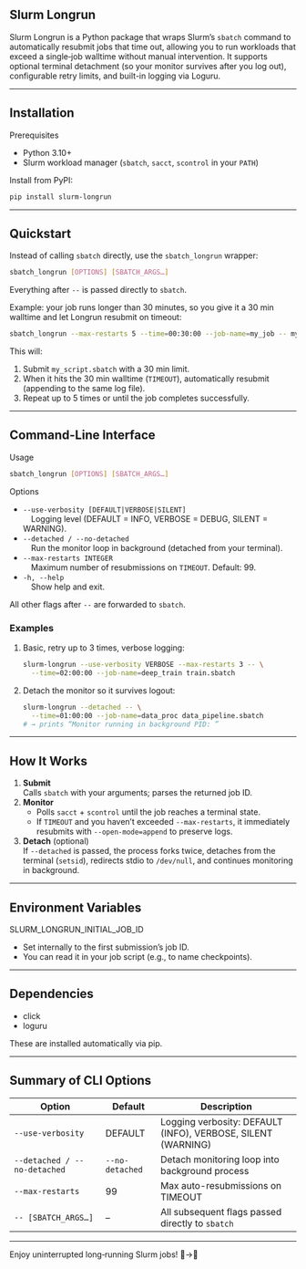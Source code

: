 ## Slurm Longrun

Slurm Longrun is a Python package that wraps Slurm’s `sbatch` command to automatically resubmit jobs that time out, allowing you to run workloads that exceed a single‐job walltime without manual intervention. It supports optional terminal detachment (so your monitor survives after you log out), configurable retry limits, and built-in logging via Loguru.

---

## Installation

Prerequisites  
- Python 3.10+  
- Slurm workload manager (`sbatch`, `sacct`, `scontrol` in your `PATH`)  

Install from PyPI:  
```bash
pip install slurm-longrun
```

---

## Quickstart

Instead of calling `sbatch` directly, use the `sbatch_longrun` wrapper:

```bash
sbatch_longrun [OPTIONS] [SBATCH_ARGS…]
```

Everything after `--` is passed directly to `sbatch`.  

Example: your job runs longer than 30 minutes, so you give it a 30 min walltime and let Longrun resubmit on timeout:

```bash
sbatch_longrun --max-restarts 5 --time=00:30:00 --job-name=my_job -- my_script.sbatch
```

This will:  
1. Submit `my_script.sbatch` with a 30 min limit.  
2. When it hits the 30 min walltime (`TIMEOUT`), automatically resubmit (appending to the same log file).  
3. Repeat up to 5 times or until the job completes successfully.

---

## Command-Line Interface

Usage  
```bash
sbatch_longrun [OPTIONS] [SBATCH_ARGS…]
```

Options  
-  `--use-verbosity [DEFAULT|VERBOSE|SILENT]`  
 Logging level (DEFAULT = INFO, VERBOSE = DEBUG, SILENT = WARNING).  
-  `--detached / --no-detached`  
 Run the monitor loop in background (detached from your terminal).  
-  `--max-restarts INTEGER`  
 Maximum number of resubmissions on `TIMEOUT`. Default: 99.  
-  `-h, --help`  
 Show help and exit.  

All other flags after `--` are forwarded to `sbatch`.  

### Examples

1. Basic, retry up to 3 times, verbose logging:  
   ```bash
   slurm-longrun --use-verbosity VERBOSE --max-restarts 3 -- \
     --time=02:00:00 --job-name=deep_train train.sbatch
   ```

2. Detach the monitor so it survives logout:  
   ```bash
   slurm-longrun --detached -- \
     --time=01:00:00 --job-name=data_proc data_pipeline.sbatch
   # → prints “Monitor running in background PID: ”
   ```

---

## How It Works

1. **Submit**  
   Calls `sbatch` with your arguments; parses the returned job ID.  
2. **Monitor**  
   - Polls `sacct` + `scontrol` until the job reaches a terminal state.  
   - If `TIMEOUT` and you haven’t exceeded `--max-restarts`, it immediately resubmits with `--open-mode=append` to preserve logs.  
3. **Detach** (optional)  
   If `--detached` is passed, the process forks twice, detaches from the terminal (`setsid`), redirects stdio to `/dev/null`, and continues monitoring in background.  

---

## Environment Variables

SLURM_LONGRUN_INITIAL_JOB_ID  
- Set internally to the first submission’s job ID.  
- You can read it in your job script (e.g., to name checkpoints).

---

## Dependencies

- click  
- loguru  

These are installed automatically via pip.

---

## Summary of CLI Options

| Option                       | Default         | Description                                                  |
| ---------------------------- | --------------- | ------------------------------------------------------------ |
| `--use-verbosity`            | DEFAULT         | Logging verbosity: DEFAULT (INFO), VERBOSE, SILENT (WARNING) |
| `--detached / --no-detached` | `--no-detached` | Detach monitoring loop into background process               |
| `--max-restarts `            | 99              | Max auto-resubmissions on TIMEOUT                            |
| `-- [SBATCH_ARGS…]`          | –               | All subsequent flags passed directly to `sbatch`             |

---

Enjoy uninterrupted long‐running Slurm jobs! 🐢→🚀

